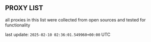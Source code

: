 ## PROXY LIST

all proxies in this list were collected from open sources and tested for functionality

last update: `2025-02-10 02:36:01.549960+00:00` UTC